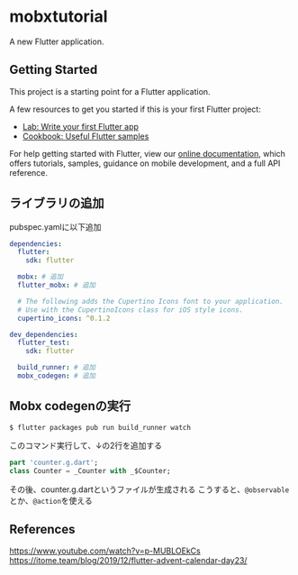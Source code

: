 # mobxtutorial

A new Flutter application.

## Getting Started

This project is a starting point for a Flutter application.

A few resources to get you started if this is your first Flutter project:

- [Lab: Write your first Flutter app](https://flutter.dev/docs/get-started/codelab)
- [Cookbook: Useful Flutter samples](https://flutter.dev/docs/cookbook)

For help getting started with Flutter, view our
[online documentation](https://flutter.dev/docs), which offers tutorials,
samples, guidance on mobile development, and a full API reference.

## ライブラリの追加
pubspec.yamlに以下追加

```yaml
dependencies:
  flutter:
    sdk: flutter

  mobx: # 追加
  flutter_mobx: # 追加

  # The following adds the Cupertino Icons font to your application.
  # Use with the CupertinoIcons class for iOS style icons.
  cupertino_icons: ^0.1.2

dev_dependencies:
  flutter_test:
    sdk: flutter

  build_runner: # 追加
  mobx_codegen: # 追加
```

## Mobx codegenの実行
```
$ flutter packages pub run build_runner watch
```
このコマンド実行して、↓の2行を追加する
```dart
part 'counter.g.dart';
class Counter = _Counter with _$Counter;
```

その後、counter.g.dartというファイルが生成される
こうすると、`@observable`とか、`@action`を使える

## References
https://www.youtube.com/watch?v=p-MUBLOEkCs  
https://itome.team/blog/2019/12/flutter-advent-calendar-day23/
